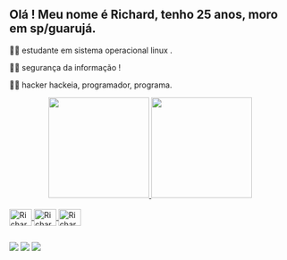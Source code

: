 ## Olá ! Meu nome é Richard, tenho 25 anos, moro em sp/guarujá.

🧑‍🎓 estudante em sistema operacional linux .

👨‍💻 segurança da informação !

🧑‍💻 hacker hackeia, programador, programa. 

<div align="center">
  <a href="https://www.instagram.com/rhd_013/">
  <img height="180em" src="https://github-readme-stats.vercel.app/api?username=Bright013&show_icons=true&theme=dracula&include_all_commits=true&count_private=true"/>
  <img height="180em" src="https://github-readme-stats.vercel.app/api/top-langs/?username=Bright013&layout=compact&langs_count=7&theme=dracula"/>
</div>
<div style="display: inline_block"><br>
  <img align="center" alt="Richard-Linux" height="30" width="40" src="https://cdn.jsdelivr.net/gh/devicons/devicon/icons/linux/linux-original.svg" />
  <img align="center" alt="Richard-Python" height="30" width="40" src="https://cdn.jsdelivr.net/gh/devicons/devicon/icons/python/python-original.svg" />
  <img align="center" alt="Richard-JavaScript" height="30" width="40" src="https://cdn.jsdelivr.net/gh/devicons/devicon/icons/javascript/javascript-original.svg" />
 </div>
 
  ##
  
</div>
 
 
<div>
  
  <a href="https://www.instagram.com/rhd_013/" target="_blank"><img src="https://img.shields.io/badge/-Instagram-%23E4405F?style=for-the- badge&logo=instagram&logoColor=white" target="_blank"></a>
<a href="https://discord.com/channels/@me/896864420196646912" target="_blank"><img src="https://img.shields.io/badge/Discord-7289DA?style=for-the-badge&logo= discord&logoColor=white" target="_blank"></a>
  <a href="https://www.linkedin.com/in/richard-miranda-aa42a3208/)" target="_blank"><img src="https://img.shields.io/badge/LinkedIn-0077B5"></a>
</div>
